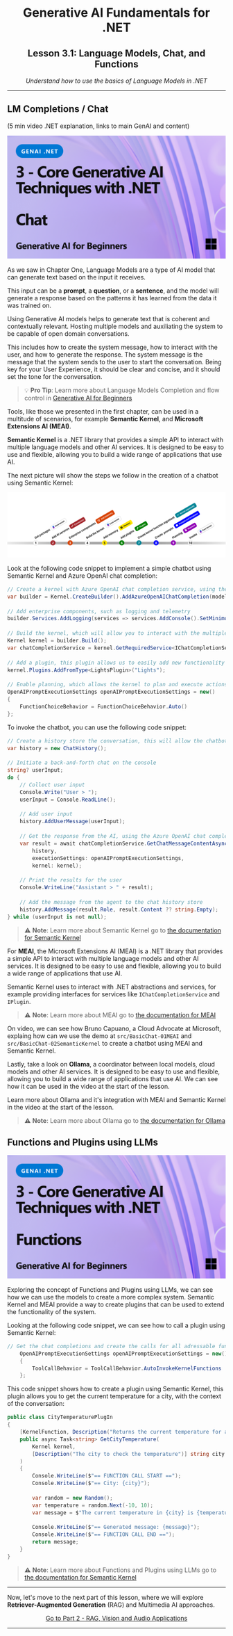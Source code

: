 <div align="center">
    <h1>Generative AI Fundamentals for .NET</h1>
    <h2>Lesson 3.1: Language Models, Chat, and Functions</h2>
    <p><em>Understand how to use the basics of Language Models in .NET</em></p>
</div>

---


## LM Completions / Chat

(5 min video .NET explanation, links to main GenAI and content)

![Language Model Completion](../03-CoreGenerativeAITechniques/images/Chat.png)  

As we saw in Chapter One, Language Models are a type of AI model that can generate text based on the input it receives. 

This input can be a **prompt**, a **question**, or a **sentence**, and the model will generate a response based on the patterns it has learned from the data it was trained on.

Using Generative AI models helps to generate text that is coherent and contextually relevant. Hosting multiple models and auxiliating the system to be capable of open domain conversations.

This includes how to create the system message, how to interact with the user, and how to generate the response. The system message is the message that the system sends to the user to start the conversation. Being key for your User Experience, it should be clear and concise, and it should set the tone for the conversation. 

> 💡 **Pro Tip**: Learn more about Language Models Completion and flow control in [Generative AI for Beginners](https://github.com/microsoft/generative-ai-for-beginners/tree/main/07-building-chat-applications/)

Tools, like those we presented in the first chapter, can be used in a multitude of scenarios, for example **Semantic Kernel**, and **Microsoft Extensions AI (MEAI)**.

**Semantic Kernel** is a .NET library that provides a simple API to interact with multiple language models and other AI services. It is designed to be easy to use and flexible, allowing you to build a wide range of applications that use AI.

The next picture will show the steps we follow in the creation of a chatbot using Semantic Kernel:

![Semantic Kernel](../03-CoreGenerativeAITechniques/images/skmaps.png)


Look at the following code snippet to implement a simple chatbot using Semantic Kernel and Azure OpenAI chat completion:

```csharp
// Create a kernel with Azure OpenAI chat completion service, using the model ID, endpoint, and API key
var builder = Kernel.CreateBuilder().AddAzureOpenAIChatCompletion(modelId, endpoint, apiKey);

// Add enterprise components, such as logging and telemetry
builder.Services.AddLogging(services => services.AddConsole().SetMinimumLevel(LogLevel.Trace));

// Build the kernel, which will allow you to interact with the multiple services and models
Kernel kernel = builder.Build();
var chatCompletionService = kernel.GetRequiredService<IChatCompletionService>();

// Add a plugin, this plugin allows us to easily add new functionality to the kernel. For example, this plugin adds a new command to the kernel that allows you to turn on and off the lights in your house.
kernel.Plugins.AddFromType<LightsPlugin>("Lights");

// Enable planning, which allows the kernel to plan and execute actions based on the user's input
OpenAIPromptExecutionSettings openAIPromptExecutionSettings = new() 
{
    FunctionChoiceBehavior = FunctionChoiceBehavior.Auto()
};
```

To invoke the chatbot, you can use the following code snippet:

```csharp
// Create a history store the conversation, this will allow the chatbot to remember the context of the conversation and generate more relevant responses
var history = new ChatHistory();

// Initiate a back-and-forth chat on the console
string? userInput;
do {
    // Collect user input
    Console.Write("User > ");
    userInput = Console.ReadLine();

    // Add user input
    history.AddUserMessage(userInput);

    // Get the response from the AI, using the Azure OpenAI chat completion service, the chat history, the execution settings, and the kernel
    var result = await chatCompletionService.GetChatMessageContentAsync(
        history,
        executionSettings: openAIPromptExecutionSettings,
        kernel: kernel);

    // Print the results for the user
    Console.WriteLine("Assistant > " + result);

    // Add the message from the agent to the chat history store
    history.AddMessage(result.Role, result.Content ?? string.Empty);
} while (userInput is not null);
```	

> ⚠️ **Note**: Learn more about Semantic Kernel go to [the documentation for Semantic Kernel](https://learn.microsoft.com/en-us/semantic-kernel/get-started/quick-start-guide?pivots=programming-language-csharp)

For **MEAI**, the Microsoft Extensions AI (MEAI) is a .NET library that provides a simple API to interact with multiple language models and other AI services. It is designed to be easy to use and flexible, allowing you to build a wide range of applications that use AI.

Semantic Kernel uses to interact with .NET abstractions and services, for example providing interfaces for services like `IChatCompletionService` and `IPlugin`.

> ⚠️ **Note**: Learn more about MEAI go to [the documentation for MEAI](https://devblogs.microsoft.com/dotnet/introducing-microsoft-extensions-ai-preview/)

On video, we can see how Bruno Capuano, a Cloud Advocate at Microsoft, explaing how can we use the demo at `src/BasicChat-01MEAI` and `src/BasicChat-02SemanticKernel` to create a chatbot using MEAI and Semantic Kernel. 

Lastly, take a look on **Ollama**, a coordinator between local models, cloud models and other AI services. It is designed to be easy to use and flexible, allowing you to build a wide range of applications that use AI. We can see how it can be used in the video at the start of the lesson.

Learn more about Ollama and it's integration with MEAI and Semantic Kernel in the video at the start of the lesson.

> ⚠️ **Note**: Learn more about Ollama go to [the documentation for Ollama](https://https://github.com/ollama/ollama/tree/main/docs)

## Functions and Plugins using LLMs

![Functions and Plugins using LLMs](../03-CoreGenerativeAITechniques/images/Functions.png)  

Exploring the concept of Functions and Plugins using LLMs, we can see how we can use the models to create a more complex system. Semantic Kernel and MEAI provide a way to create plugins that can be used to extend the functionality of the system.

Looking at the following code snippet, we can see how to call a plugin using Semantic Kernel:

```csharp
// Get the chat completions and create the calls for all adressable functions
    OpenAIPromptExecutionSettings openAIPromptExecutionSettings = new()
    {
        ToolCallBehavior = ToolCallBehavior.AutoInvokeKernelFunctions
    };
```

This code snippet shows how to create a plugin using Semantic Kernel, this plugin allows you to get the current temperature for a city, with the context of the conversation:

```csharp
public class CityTemperaturePlugIn
{
    [KernelFunction, Description("Returns the current temperature for a city.")]
    public async Task<string> GetCityTemperature(
        Kernel kernel,
        [Description("The city to check the temperature")] string city
    )
    {
        Console.WriteLine($"== FUNCTION CALL START ==");
        Console.WriteLine($"== City: {city}");

        var random = new Random();
        var temperature = random.Next(-10, 10);
        var message = $"The current temperature in {city} is {temperature} C";

        Console.WriteLine($"== Generated message: {message}");
        Console.WriteLine($"== FUNCTION CALL END ==");
        return message;
    }
}
```

> ⚠️ **Note**: Learn more about Functions and Plugins using LLMs go to [the documentation for Semantic Kernel](https://learn.microsoft.com/en-us/semantic-kernel/concepts/plugins/?pivots=programming-language-csharp)

---

Now, let's move to the next part of this lesson, where we will explore **Retriever-Augmented Generation** (RAG) and Multimedia AI approaches.

<p align="center">
    <a href="../03-CoreGenerativeAITechniques/02-rag-vision-audio.md">Go to Part 2 - RAG, Vision and Audio Applications</a>
</p>

---